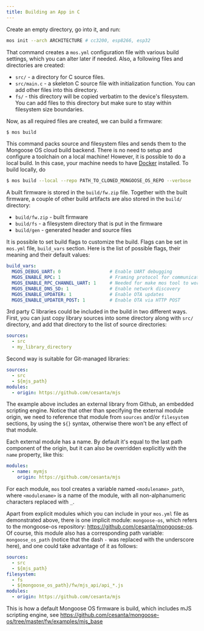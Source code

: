 ```yaml
---
title: Building an App in C
---
```


Create an empty directory, go into it, and run:

```bash
mos init --arch ARCHITECTURE # cc3200, esp8266, esp32
```

That command creates a `mos.yml` configuration file with various
build settings, which you can alter later if needed. Also, a following
files and directories are created:

  - `src/`  - a directory for C source files.
  - `src/main.c` - a skeleton C source file with initialization function. You
    can add other files into this directory.
  - `fs/` - this directory will be copied verbatim to the device's
    filesystem. You can add files to this directory but make sure to stay
    within filesystem size boundaries.

Now, as all required files are created, we can build a firmware:

```sh
$ mos build
```

This command packs source and filesystem files and sends them to the
Mongoose OS cloud build backend. There is no need to setup and configure a
toolchain on a local machine! However, it is possible to do a local build.
In this case, your machine needs to have [Docker](https://www.docker.com/)
installed. To build locally, do

```sh
$ mos build --local --repo PATH_TO_CLONED_MONGOOSE_OS_REPO --verbose
```

A built firmware is stored in
the `build/fw.zip` file. Together with the built firmware, a couple of
other build artifacts are also stored in the `build/` directory:

- `build/fw.zip` - built firmware
- `build/fs` - a filesystem directory that is put in the firmware
- `build/gen` - generated header and source files

It is possible to set build flags to customize the build. Flags can be set
in `mos.yml` file, `build_vars` section. Here is the list of possible
flags, their meaning and their default values:

```yaml
build_vars:
  MGOS_DEBUG_UART: 0                  # Enable UART debugging
  MGOS_ENABLE_RPC: 1                  # Framing protocol for communication.
  MGOS_ENABLE_RPC_CHANNEL_UART: 1     # Needed for make mos tool to work.
  MGOS_ENABLE_DNS_SD: 1               # Enable network discovery
  MGOS_ENABLE_UPDATER: 1              # Enable OTA updates
  MGOS_ENABLE_UPDATER_POST: 1         # Enable OTA via HTTP POST
```

3rd party C libraries could be included in the build in two different ways.
First, you can just copy library sources into some directory along with
`src/` directory, and add that directory to the list of source directories:

```yaml
sources:
  - src
  - my_library_directory
```

Second way is suitable for Git-managed libraries:

```yaml
sources:
  - src
  - ${mjs_path}
modules:
  - origin: https://github.com/cesanta/mjs
```

The example above includes an external library from Github, an embedded
scripting engine. Notice that other than specifying the external module origin,
we need to reference that module from `sources` and/or `filesystem` sections,
by using the `${}` syntax, otherwise there won't be any effect of that module.

Each external module has a name. By default it's equal to the last path
component of the origin, but it can also be overridden explicitly with the
`name` property, like this:

```yaml
modules:
  - name: mymjs
    origin: https://github.com/cesanta/mjs
```

For each module, `mos` tool creates a variable named `<modulename>_path`, where
`<modulename>` is a name of the module, with all non-alphanumeric characters
replaced with `_`.

Apart from explicit modules which you can include in your `mos.yml` file as
demonstrated above, there is one implicit module: `mongoose-os`, which refers
to the mongoose-os repository: https://github.com/cesanta/mongoose-os. Of
course, this module also has a corresponding path variable: `mongoose_os_path`
(notice that the dash `-` was replaced with the underscore here), and one could
take advantage of it as follows:

```yaml
sources:
  - src
  - ${mjs_path}
filesystem:
  - fs
  - ${mongoose_os_path}/fw/mjs_api/api_*.js
modules:
  - origin: https://github.com/cesanta/mjs
```

This is how a default Mongoose OS firmware is build, which includes mJS
scripting engine, see
https://github.com/cesanta/mongoose-os/tree/master/fw/examples/mjs_base 
